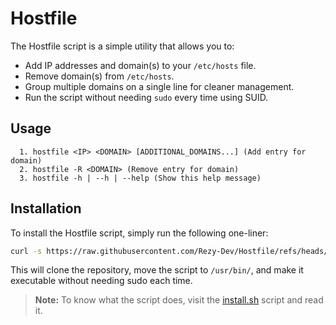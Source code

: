 # Hostfile

The Hostfile script is a simple utility that allows you to:

- Add IP addresses and domain(s) to your `/etc/hosts` file.
- Remove domain(s) from `/etc/hosts`.
- Group multiple domains on a single line for cleaner management.
- Run the script without needing `sudo` every time using SUID.

## Usage
```
  1. hostfile <IP> <DOMAIN> [ADDITIONAL_DOMAINS...] (Add entry for domain)
  2. hostfile -R <DOMAIN> (Remove entry for domain)
  3. hostfile -h | --h | --help (Show this help message)
```

## Installation

To install the Hostfile script, simply run the following one-liner:

```bash
curl -s https://raw.githubusercontent.com/Rezy-Dev/Hostfile/refs/heads/main/install.sh | sudo bash
```
This will clone the repository, move the script to `/usr/bin/`, and make it executable without needing sudo each time.

> **Note:** To know what the script does, visit the [install.sh](https://github.com/Rezy-Dev/Hostfile/blob/main/install.sh) script and read it.
